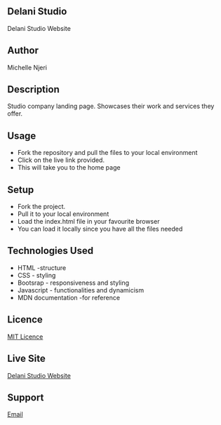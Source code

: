 ## Delani Studio
Delani Studio Website

## Author
Michelle Njeri

## Description
Studio company landing page. Showcases their work and services they offer. 

## Usage
* Fork the repository and pull the files to your local environment
* Click on the live link provided.
* This will take you to the home page

## Setup
* Fork the project.
* Pull it to your local environment
* Load the index.html file in your favourite browser
* You can load it locally since you have all the files needed

## Technologies Used
* HTML -structure
* CSS - styling
* Bootsrap - responsiveness and styling
* Javascript - functionalities and dynamicism
* MDN documentation -for reference

## Licence
[MIT Licence](https://github.com/vantablanta/delani-studio/blob/master/LICENSE)

## Live Site
[Delani Studio Website]()


## Support
[Email](vantablanta@gmail.com)

